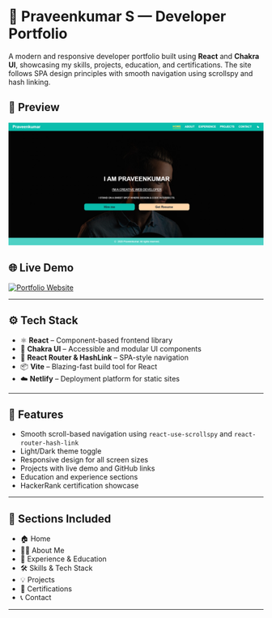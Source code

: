 # 🚀 Praveenkumar S — Developer Portfolio

A modern and responsive developer portfolio built using **React** and **Chakra UI**, showcasing my skills, projects, education, and certifications. The site follows SPA design principles with smooth navigation using scrollspy and hash linking.

## 📸 Preview

![Portfolio Screenshot](./screentshots/dashboard.png)

## 🌐 Live Demo

[![Portfolio Website](https://img.shields.io/badge/Demo-Live-green?style=for-the-badge)](https://praveenkumar-0d362e.netlify.app/)

---

## ⚙️ Tech Stack

-   ⚛️ **React** – Component-based frontend library
-   🎨 **Chakra UI** – Accessible and modular UI components
-   🔗 **React Router & HashLink** – SPA-style navigation
-   📦 **Vite** – Blazing-fast build tool for React
-   ☁️ **Netlify** – Deployment platform for static sites

---

## 📁 Features

-   Smooth scroll-based navigation using `react-use-scrollspy` and `react-router-hash-link`
-   Light/Dark theme toggle
-   Responsive design for all screen sizes
-   Projects with live demo and GitHub links
-   Education and experience sections
-   HackerRank certification showcase

---

## 📜 Sections Included

-   🏠 Home
-   👨‍💻 About Me
-   💼 Experience & Education
-   🛠️ Skills & Tech Stack
-   💡 Projects
-   📜 Certifications
-   📞 Contact

---

